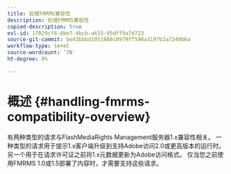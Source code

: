 ```yaml
---
title: 处理FMRMS兼容性
description: 处理FMRMS兼容性
copied-description: true
exl-id: 17029cf8-6be7-4bcb-a615-95dff9a7d723
source-git-commit: be43bbbd1051886c8979ff590a3197b2a7249b6a
workflow-type: tm+mt
source-wordcount: '76'
ht-degree: 0%

---
```


# 概述 {#handling-fmrms-compatibility-overview}

有两种类型的请求与FlashMediaRights Management服务器1.x兼容性相关。 一种类型的请求用于提示1.x客户端升级到支持Adobe访问2.0或更高版本的运行时。 另一个用于在请求许可证之前将1.x元数据更新为Adobe访问格式。 仅当您之前使用FMRMS 1.0或1.5部署了内容时，才需要支持这些请求。
